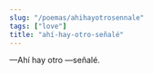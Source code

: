 ```yaml
---
slug: "/poemas/ahihayotrosennale"
tags: ["love"]
title: "ahí-hay-otro-señalé"
---
```

—Ahí hay otro —señalé.